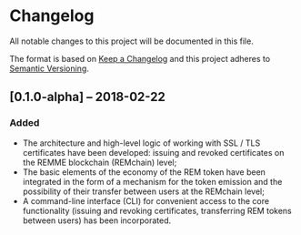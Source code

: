 # Changelog
All notable changes to this project will be documented in this file.

The format is based on [Keep a Changelog](http://keepachangelog.com/en/1.0.0/)
and this project adheres to [Semantic Versioning](http://semver.org/spec/v2.0.0.html).

## [0.1.0-alpha] – 2018-02-22
### Added
- The architecture and high-level logic of working with SSL / TLS certificates have been developed: issuing and revoked certificates on the REMME blockchain (REMchain) level;
- The basic elements of the economy of the REM token have been integrated in the form of a mechanism for the token emission and the possibility of their transfer between users at the REMchain level;
- A command-line interface (CLI) for convenient access to the core functionality (issuing and revoking certificates, transferring REM tokens between users) has been incorporated.

